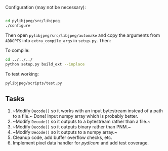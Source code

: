 Configuration (may not be necessary):
```bash

cd pylibjpeg/src/libjpeg
./configure
```
Then open `pylibjpeg/src/libjpeg/automake` and copy the arguments from
``ADDOPTS`` into `extra_compile_args` in `setup.py`. Then:

To compile:
```bash
cd ../../../
python setup.py build_ext --inplace
```

To test working:
```bash
pylibjpeg/scripts/test.py
```

Tasks
-----

1. ~Modify `Decode()` so it works with an input bytestream instead of a path to
   a file.~ Done! Input numpy array which is probably better.
2. ~Modify `Decode()` so it outputs to a bytestream rather than a file.~
3. ~Modify `Decode()` so it outputs binary rather than PNM.~
4. ~Modify `Decode()` so it outputs to a numpy array.~
5. Cleanup code, add buffer overflow checks, etc.
6. Implement pixel data handler for *pydicom* and add test coverage.
